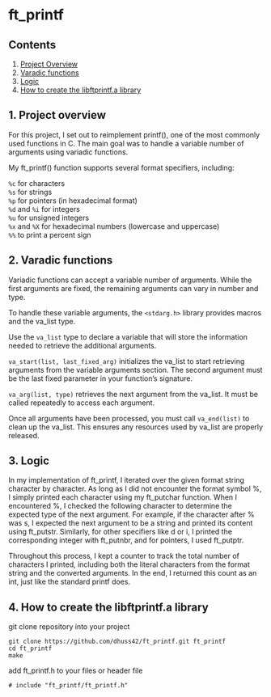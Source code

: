 # ft_printf

## Contents

1. [Project Overview](#1-Project-overview)
2. [Varadic functions](#2-Varadic-functions)
3. [Logic](#3-Logic)
4. [How to create the libftprintf.a library](#4-How-to-create-the-libftprintf.a-library)

## 1. Project overview

For this project, I set out to reimplement printf(), one of the most commonly used functions in C. The main goal was to handle a variable number of arguments using variadic functions.

My ft_printf() function supports several format specifiers, including:

`%c` for characters  
`%s` for strings  
`%p` for pointers (in hexadecimal format)  
`%d` and `%i` for integers  
`%u` for unsigned integers  
`%x` and `%X` for hexadecimal numbers (lowercase and uppercase)  
`%%` to print a percent sign  

## 2. Varadic functions

Variadic functions can accept a variable number of arguments. While the first arguments are fixed, the remaining arguments can vary in number and type.

To handle these variable arguments, the `<stdarg.h>` library provides macros and the va_list type.  

Use the `va_list` type to declare a variable that will store the information needed to retrieve the additional arguments.  

`va_start(list, last_fixed_arg)` initializes the va_list to start retrieving arguments from the variable arguments section. The second argument must be the last fixed parameter in your function’s signature.

`va_arg(list, type)` retrieves the next argument from the va_list. It must be called repeatedly to access each argument.

Once all arguments have been processed, you must call `va_end(list)` to clean up the va_list. This ensures any resources used by va_list are properly released.

## 3. Logic 

In my implementation of ft_printf, I iterated over the given format string character by character. As long as I did not encounter the format symbol %, I simply printed each character using my ft_putchar function. When I encountered %, I checked the following character to determine the expected type of the next argument. For example, if the character after % was s, I expected the next argument to be a string and printed its content using ft_putstr. Similarly, for other specifiers like d or i, I printed the corresponding integer with ft_putnbr, and for pointers, I used ft_putptr.

Throughout this process, I kept a counter to track the total number of characters I printed, including both the literal characters from the format string and the converted arguments. In the end, I returned this count as an int, just like the standard printf does.

## 4. How to create the libftprintf.a library

git clone repository into your project
```
git clone https://github.com/dhuss42/ft_printf.git ft_printf
cd ft_printf
make
```

add ft_printf.h to your files or header file  
```
# include "ft_printf/ft_printf.h"
```
